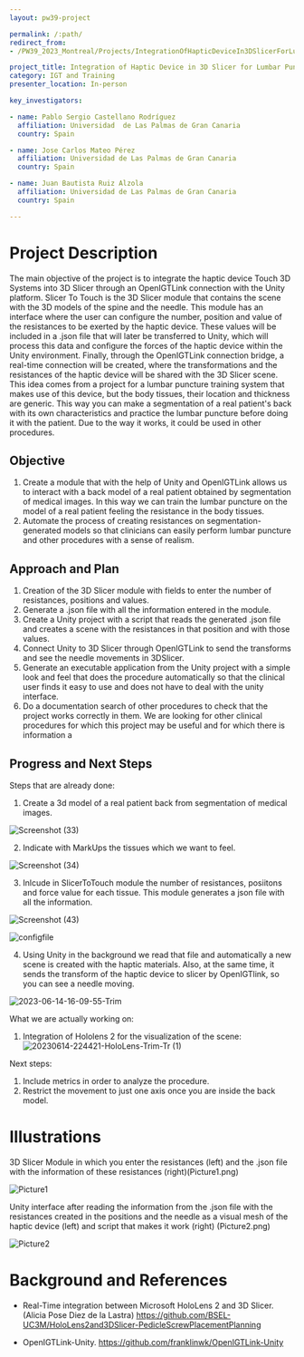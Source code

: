 ```yaml
---
layout: pw39-project

permalink: /:path/
redirect_from:
- /PW39_2023_Montreal/Projects/IntegrationOfHapticDeviceIn3DSlicerForLumbarPuncture/README.html

project_title: Integration of Haptic Device in 3D Slicer for Lumbar Puncture
category: IGT and Training
presenter_location: In-person

key_investigators:

- name: Pablo Sergio Castellano Rodríguez
  affiliation: Universidad  de Las Palmas de Gran Canaria
  country: Spain

- name: Jose Carlos Mateo Pérez
  affiliation: Universidad de Las Palmas de Gran Canaria
  country: Spain

- name: Juan Bautista Ruiz Alzola
  affiliation: Universidad de Las Palmas de Gran Canaria
  country: Spain

---
```


# Project Description

<!-- Add a short paragraph describing the project. -->

The main objective of the project is to integrate the haptic device Touch 3D Systems into 3D Slicer through an OpenIGTLink connection with the Unity platform. Slicer To Touch is the 3D Slicer module that contains the scene with the 3D models of the spine and the needle. This module has an interface where the user can configure the number, position and value of the resistances to be exerted by the haptic device. These values will be included in a .json file that will later be transferred to Unity, which will process this data and configure the forces of the haptic device within the Unity environment. Finally, through the OpenIGTLink connection bridge, a real-time connection will be created, where the transformations and the resistances of the haptic device will be shared with the 3D Slicer scene. This idea comes from a project for a lumbar puncture training system that makes use of this device, but the body tissues, their location and thickness are generic. This way you can make a segmentation of a real patient's back with its own characteristics and practice the lumbar puncture before doing it with the patient. Due to the way it works, it could be used in other procedures.

## Objective

<!-- Describe here WHAT you would like to achieve (what you will have as end result). -->

1.  Create a module that with the help of Unity and OpenIGTLink allows us to interact with a back model of a real patient obtained by segmentation of medical images. In this way we can train the lumbar puncture on the model of a real patient feeling the resistance in the body tissues.
2.  Automate the process of creating resistances on segmentation-generated models so that clinicians can easily perform lumbar puncture and other procedures with a sense of realism.

## Approach and Plan

<!-- Describe here HOW you would like to achieve the objectives stated above. -->

1.  Creation of the 3D Slicer module with fields to enter the number of resistances, positions and values.
2.  Generate a .json file with all the information entered in the module.
3.  Create a Unity project with a script that reads the generated .json file and creates a scene with the resistances in that position and with those values.
4.  Connect Unity to 3D Slicer through OpenIGTLink to send the transforms and see the needle movements in 3DSlicer.
5.  Generate an executable application from the Unity project with a simple look and feel that does the procedure automatically so that the clinical user finds it easy to use and does not have to deal with the unity interface.
6.  Do a documentation search of other procedures to check that the project works correctly in them. We are looking for other clinical procedures for which this project may be useful and for which there is information a

## Progress and Next Steps


<!-- Update this section as you make progress, describing of what you have ACTUALLY DONE.
     If there are specific steps that you could not complete then you can describe them here, too. -->
Steps that are already done:

1.  Create a 3d model of a real patient back from segmentation of medical images.

![Screenshot (33)](https://github.com/NA-MIC/ProjectWeek/assets/117910171/98f78b7b-61c5-451c-9277-9b432ca00f41)

   
2.  Indicate with MarkUps the tissues which we want to feel.

![Screenshot (34)](https://github.com/NA-MIC/ProjectWeek/assets/117910171/b8117833-3df2-45f1-a7d4-f93dd315458c)

   
3.  Inlcude in SlicerToTouch module the number of resistances, posiitons and force value for each tissue. This module generates a json file with all the information.

![Screenshot (43)](https://github.com/NA-MIC/ProjectWeek/assets/117910171/988cbfc0-0ba2-4ea1-b11a-9f279c83adb8)

![configfile](https://github.com/NA-MIC/ProjectWeek/assets/117910171/a58ca86b-ffcc-413d-8638-8f1234e16c2e)


4.  Using Unity in the background we read that file and automatically a new scene is created with the haptic materials. Also, at the same time, it sends the transform of the haptic device to slicer by OpenIGTlink, so you can see a needle moving.

![2023-06-14-16-09-55-Trim](https://github.com/NA-MIC/ProjectWeek/assets/117910171/34822062-8a61-4ade-b346-e6e5a6d8dee3)
   


What we are actually working on:

1. Integration of Hololens 2 for the visualization of the scene:
![20230614-224421-HoloLens-Trim-Tr (1)](https://github.com/NA-MIC/ProjectWeek/assets/117910171/d66de98b-a539-4407-a489-fdf2aa398b0f)


Next steps: 

1. Include metrics in order to analyze the procedure.
2. Restrict the movement to just one axis once you are inside the back model.
# Illustrations

<!-- Add pictures and links to videos that demonstrate what has been accomplished. -->

3D Slicer Module in which you enter the resistances (left) and the .json file with the information of these resistances (right)(Picture1.png)

![Picture1](https://github.com/NA-MIC/ProjectWeek/assets/134281471/02e28cdd-11dc-4f3c-b714-1c7164456f05)

Unity interface after reading the information from the .json file with the resistances created in the positions and the needle as a visual mesh of the haptic device (left) and script that makes it work (right) (Picture2.png)

![Picture2](https://github.com/NA-MIC/ProjectWeek/assets/134281471/e4ac4786-0ae6-442e-b068-8808591c1e99)

# Background and References

<!-- If you developed any software, include link to the source code repository.
     If possible, also add links to sample data, and to any relevant publications. -->

*   Real-Time integration between Microsoft HoloLens 2 and 3D Slicer. (Alicia Pose Diez de la Lastra)
    <https://github.com/BSEL-UC3M/HoloLens2and3DSlicer-PedicleScrewPlacementPlanning>

*   OpenIGTLink-Unity.
    <https://github.com/franklinwk/OpenIGTLink-Unity>
